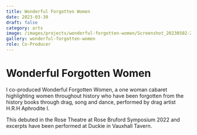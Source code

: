 ```yaml
---
title: Wonderful Forgotten Women
date: 2023-03-30
draft: false
category: arts
image: /images/projects/wonderful-forgotten-women/Screenshot_20230502-210752-min.jpg
gallery: wonderful-forgotten-women
role: Co-Producer
---
```

# Wonderful Forgotten Women

I co-produced Wonderful Forgotten Women, a one woman cabaret highlighting women throughout history who have been forgotten from the history books through drag, song and dance, performed by drag artist H.R.H Aphrodite I. 

This debuted in the Rose Theatre at Rose Bruford Symposium 2022 and excerpts have been performed at Duckie in Vauxhall Tavern.